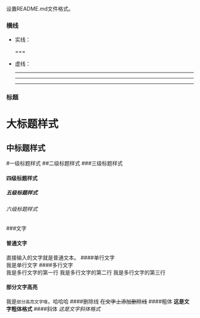 设置README.md文件格式。

### 横线
* 实线：
  
  ===
* 虚线：
  
  ----
  ****
  _____

### 标题

大标题样式
===
中标题样式
----
#一级标题样式
##二级标题样式
###三级标题样式
#### 四级标题样式
##### 五级标题样式
###### 六级标题样式

###文字
#### 普通文字 
直接输入的文字就是普通文本。
####单行文字  
    我是单行文字
####多行文字  
    我是多行文字的第一行
    我是多行文字的第二行
    我是多行文字的第三行
#### 部分文字高亮 
我是`部分高亮文字哦`，哈哈哈
####删除线
~~在文字上添加删除线~~
####粗体
**这是文字粗体格式**
####斜体
*这是文字斜体格式*

